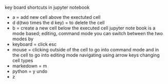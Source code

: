 key board shortcuts in jupyter notebook
- a = add new cell above the exectuted cell
- d d(two times the d key) = to delete the cell
- b = create a new cell below the executed cell
jupyter note book is a mode based; editing, command mode 
you can switch between the two modes by 
- keyboard = click esc
- mouse = clicking outside of the cell to go into command mode and in the cell to go into editing mode
navigating using arrow keys
changing cell types
- markedown = m
- python = y
undo
- z